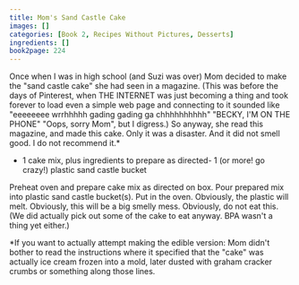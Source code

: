 ```yaml
---
title: Mom's Sand Castle Cake
images: []
categories: [Book 2, Recipes Without Pictures, Desserts]
ingredients: []
book2page: 224
---
```


Once when I was in high school (and Suzi was over) Mom decided to make the "sand castle cake" she had seen in a magazine. (This was before the days of Pinterest, when THE INTERNET was just becoming a thing and took forever to load even a simple web page and connecting to it sounded like "eeeeeeee wrrhhhhh gading gading ga chhhhhhhhhh" "BECKY, I'M ON THE PHONE" "Oops, sorry Mom", but I digress.) So anyway, she read this magazine, and made this cake. Only it was a disaster. And it did not smell good. I do not recommend it.* 

- 1 cake mix, plus ingredients to prepare as directed- 1 (or more! go crazy!) plastic sand castle bucket

Preheat oven and prepare cake mix as directed on box. Pour prepared mix into plastic sand castle bucket(s). Put in the oven. Obviously, the plastic will melt. Obviously, this will be a big smelly mess. Obviously, do not eat this. (We did actually pick out some of the cake to eat anyway. BPA wasn't a thing yet either.) 

*If you want to actually attempt making the edible version: Mom didn't bother to read the instructions where it specified that the "cake" was actually ice cream frozen into a mold, later dusted with graham cracker crumbs or something along those lines.